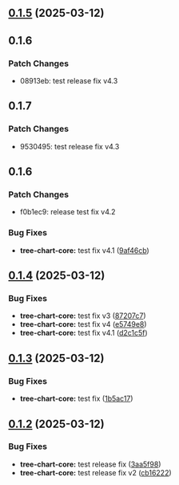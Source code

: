 ## [0.1.5](https://github.com/kamus1/tree-chart/compare/@bencamus/tree-chart-core@0.1.4...@bencamus/tree-chart-core@0.1.5) (2025-03-12)

## 0.1.6

### Patch Changes

- 08913eb: test release fix v4.3

## 0.1.7

### Patch Changes

- 9530495: test release fix v4.3

## 0.1.6

### Patch Changes

- f0b1ec9: release test fix v4.2

### Bug Fixes

- **tree-chart-core:** test fix v4.1 ([9af46cb](https://github.com/kamus1/tree-chart/commit/9af46cb4d2bacfa495e2f4dde7461752af93b87f))

## [0.1.4](https://github.com/kamus1/tree-chart/compare/@bencamus/tree-chart-core@0.1.3...@bencamus/tree-chart-core@0.1.4) (2025-03-12)

### Bug Fixes

- **tree-chart-core:** test fix v3 ([87207c7](https://github.com/kamus1/tree-chart/commit/87207c76ab3863f815871250a640ce2589fe7f72))
- **tree-chart-core:** test fix v4 ([e5749e8](https://github.com/kamus1/tree-chart/commit/e5749e8619ee3fefa37a2cb64131321200ca4288))
- **tree-chart-core:** test fix v4.1 ([d2c1c5f](https://github.com/kamus1/tree-chart/commit/d2c1c5f756ef79bcd14d292ad1c48910c9c0a03f))

## [0.1.3](https://github.com/kamus1/tree-chart/compare/@bencamus/tree-chart-core@0.1.2...@bencamus/tree-chart-core@0.1.3) (2025-03-12)

### Bug Fixes

- **tree-chart-core:** test fix ([1b5ac17](https://github.com/kamus1/tree-chart/commit/1b5ac177955f568c669a734dda8353f42fe98691))

## [0.1.2](https://github.com/kamus1/tree-chart/compare/@bencamus/tree-chart-core@0.1.1...@bencamus/tree-chart-core@0.1.2) (2025-03-12)

### Bug Fixes

- **tree-chart-core:** test release fix ([3aa5f98](https://github.com/kamus1/tree-chart/commit/3aa5f985a4dba0c8154532a94c15481765a74d71))
- **tree-chart-core:** test release fix v2 ([cb16222](https://github.com/kamus1/tree-chart/commit/cb16222238818cb1579fc29d02a026cc00dc0744))
